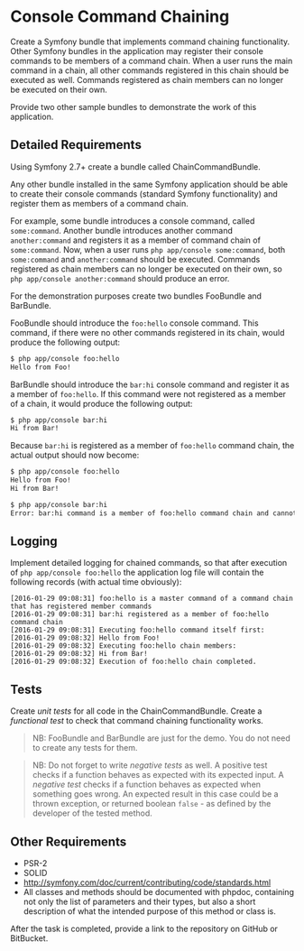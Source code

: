 Console Command Chaining
========================

Create a Symfony bundle that implements command chaining functionality. Other Symfony bundles in the application
may register their console commands to be members of a command chain. When a user runs the main command in a chain,
all other commands registered in this chain should be executed as well. Commands registered as chain members
can no longer be executed on their own.

Provide two other sample bundles to demonstrate the work of this application.

Detailed Requirements
---------------------

Using Symfony 2.7+ create a bundle called ChainCommandBundle.

Any other bundle installed in the same Symfony application should be able to create their console commands
(standard Symfony functionality) and register them as members of a command chain.

For example, some bundle introduces a console command, called `some:command`. Another bundle introduces
another command `another:command` and registers it as a member of command chain of `some:command`. Now, when a user
runs `php app/console some:command`, both `some:command` and `another:command` should be executed. Commands registered
as chain members can no longer be executed on their own, so `php app/console another:command` should produce an error.

For the demonstration purposes create two bundles FooBundle and BarBundle.

FooBundle should introduce the `foo:hello` console command. This command, if there were no other commands registered
in its chain, would produce the following output:
```bash
$ php app/console foo:hello
Hello from Foo!
```

BarBundle should introduce the `bar:hi` console command and register it as a member of `foo:hello`.
If this command were not registered as a member of a chain, it would produce the following output:
```bash
$ php app/console bar:hi
Hi from Bar!
```

Because `bar:hi` is registered as a member of `foo:hello` command chain, the actual output should now become:

```bash
$ php app/console foo:hello
Hello from Foo!
Hi from Bar!
```

```bash
$ php app/console bar:hi
Error: bar:hi command is a member of foo:hello command chain and cannot be executed on its own.
```

Logging
-------

Implement detailed logging for chained commands, so that after execution of `php app/console foo:hello`
the application log file will contain the following records (with actual time obviously):
```
[2016-01-29 09:08:31] foo:hello is a master command of a command chain that has registered member commands
[2016-01-29 09:08:31] bar:hi registered as a member of foo:hello command chain
[2016-01-29 09:08:31] Executing foo:hello command itself first:
[2016-01-29 09:08:32] Hello from Foo!
[2016-01-29 09:08:32] Executing foo:hello chain members:
[2016-01-29 09:08:32] Hi from Bar!
[2016-01-29 09:08:32] Execution of foo:hello chain completed.
```

Tests
-----

Create *unit tests* for all code in the ChainCommandBundle.
Create a *functional test* to check that command chaining functionality works.


> NB: FooBundle and BarBundle are just for the demo. You do not need to create any tests for them.

> NB: Do not forget to write *negative tests* as well.
> A positive test checks if a function behaves as expected with its expected input.
> A *negative test* checks if a function behaves as expected when something goes wrong. An expected result in this case
> could be a thrown exception, or returned boolean `false` - as defined by the developer of the tested method.

Other Requirements
------------------
- PSR-2
- SOLID
- http://symfony.com/doc/current/contributing/code/standards.html
- All classes and methods should be documented with phpdoc, containing not only the list of parameters and their types,
but also a short description of what the intended purpose of this method or class is.


After the task is completed, provide a link to the repository on GitHub or BitBucket.

